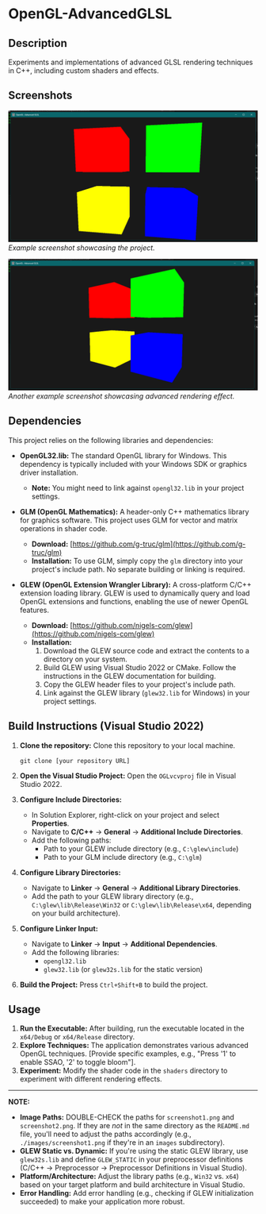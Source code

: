 # OpenGL-AdvancedGLSL

## Description

Experiments and implementations of advanced GLSL rendering techniques in C++, including custom shaders and effects.

## Screenshots

![Screenshot 1](screenshot1.png)
*Example screenshot showcasing the project.*

![Screenshot 2](screenshot2.png)
*Another example screenshot showcasing advanced rendering effect.*

## Dependencies

This project relies on the following libraries and dependencies:

*   **OpenGL32.lib:** The standard OpenGL library for Windows. This dependency is typically included with your Windows SDK or graphics driver installation.

    *   **Note:** You might need to link against `opengl32.lib` in your project settings.

*   **GLM (OpenGL Mathematics):** A header-only C++ mathematics library for graphics software. This project uses GLM for vector and matrix operations in shader code.

    *   **Download:** [https://github.com/g-truc/glm](https://github.com/g-truc/glm)
    *   **Installation:** To use GLM, simply copy the `glm` directory into your project's include path. No separate building or linking is required.
*   **GLEW (OpenGL Extension Wrangler Library):** A cross-platform C/C++ extension loading library. GLEW is used to dynamically query and load OpenGL extensions and functions, enabling the use of newer OpenGL features.

    *   **Download:** [https://github.com/nigels-com/glew](https://github.com/nigels-com/glew)
    *   **Installation:**
        1.  Download the GLEW source code and extract the contents to a directory on your system.
        2.  Build GLEW using Visual Studio 2022 or CMake. Follow the instructions in the GLEW documentation for building.
        3.  Copy the GLEW header files to your project's include path.
        4.  Link against the GLEW library (`glew32.lib` for Windows) in your project settings.

## Build Instructions (Visual Studio 2022)

1.  **Clone the repository:** Clone this repository to your local machine.
    ```
    git clone [your repository URL]
    ```

2.  **Open the Visual Studio Project:** Open the `OGLvcvproj` file in Visual Studio 2022.

3.  **Configure Include Directories:**
    *   In Solution Explorer, right-click on your project and select **Properties**.
    *   Navigate to **C/C++** -> **General** -> **Additional Include Directories**.
    *   Add the following paths:
        *   Path to your GLEW include directory (e.g., `C:\glew\include`)
        *   Path to your GLM include directory (e.g., `C:\glm`)

4.  **Configure Library Directories:**
    *   Navigate to **Linker** -> **General** -> **Additional Library Directories**.
    *   Add the path to your GLEW library directory (e.g., `C:\glew\lib\Release\Win32` or `C:\glew\lib\Release\x64`, depending on your build architecture).

5.  **Configure Linker Input:**
    *   Navigate to **Linker** -> **Input** -> **Additional Dependencies**.
    *   Add the following libraries:
        *   `opengl32.lib`
        *   `glew32.lib` (or `glew32s.lib` for the static version)

6.  **Build the Project:** Press `Ctrl+Shift+B` to build the project.

## Usage

1.  **Run the Executable:** After building, run the executable located in the `x64/Debug` or `x64/Release` directory.
2.  **Explore Techniques:** The application demonstrates various advanced OpenGL techniques.  [Provide specific examples, e.g., "Press '1' to enable SSAO, '2' to toggle bloom"].
3.  **Experiment:**  Modify the shader code in the `shaders` directory to experiment with different rendering effects.

---

**NOTE:**

*   **Image Paths:** DOUBLE-CHECK the paths for `screenshot1.png` and `screenshot2.png`.  If they are *not* in the same directory as the `README.md` file, you'll need to adjust the paths accordingly (e.g., `./images/screenshot1.png` if they're in an `images` subdirectory).
*   **GLEW Static vs. Dynamic:** If you're using the static GLEW library, use `glew32s.lib` and define `GLEW_STATIC` in your preprocessor definitions (C/C++ -> Preprocessor -> Preprocessor Definitions in Visual Studio).
*   **Platform/Architecture:** Adjust the library paths (e.g., `Win32` vs. `x64`) based on your target platform and build architecture in Visual Studio.
*   **Error Handling:** Add error handling (e.g., checking if GLEW initialization succeeded) to make your application more robust.
